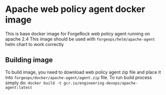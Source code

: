 # Apache web policy agent docker image
This is base docker image for ForgeRock web policy agent running on apache 2.4
This image should be used with `forgeops/helm/apache-agent` helm chart to work correctly

## Building image
To build image, you need to download web policy agent zip file and place it into `forgeops/docker/apache-agent/agent.zip`
file. To run build process simply do: `docker build -t gcr.io/engineering-devops/apache-agent:latest`
